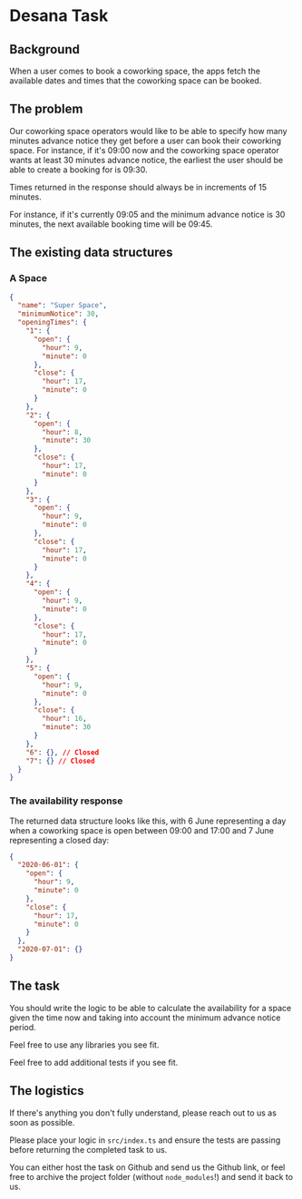 # Desana Task

## Background

When a user comes to book a coworking space, the apps fetch the available dates and times that the coworking space can be booked.

## The problem

Our coworking space operators would like to be able to specify how many minutes advance notice they get before a user can book their coworking space. For instance, if it's 09:00 now and the coworking space operator wants at least 30 minutes advance notice, the earliest the user should be able to create a booking for is 09:30.

Times returned in the response should always be in increments of 15 minutes.

For instance, if it's currently 09:05 and the minimum advance notice is 30 minutes, the next available booking time will be 09:45.

## The existing data structures

### A Space

```json
{
  "name": "Super Space",
  "minimumNotice": 30,
  "openingTimes": {
    "1": {
      "open": {
        "hour": 9,
        "minute": 0
      },
      "close": {
        "hour": 17,
        "minute": 0
      }
    },
    "2": {
      "open": {
        "hour": 8,
        "minute": 30
      },
      "close": {
        "hour": 17,
        "minute": 0
      }
    },
    "3": {
      "open": {
        "hour": 9,
        "minute": 0
      },
      "close": {
        "hour": 17,
        "minute": 0
      }
    },
    "4": {
      "open": {
        "hour": 9,
        "minute": 0
      },
      "close": {
        "hour": 17,
        "minute": 0
      }
    },
    "5": {
      "open": {
        "hour": 9,
        "minute": 0
      },
      "close": {
        "hour": 16,
        "minute": 30
      }
    },
    "6": {}, // Closed
    "7": {} // Closed
  }
}
```

### The availability response

The returned data structure looks like this, with 6 June representing a day when a coworking space is open between 09:00 and 17:00 and 7 June representing a closed day:

```json
{
  "2020-06-01": {
    "open": {
      "hour": 9,
      "minute": 0
    },
    "close": {
      "hour": 17,
      "minute": 0
    }
  },
  "2020-07-01": {}
}
```

## The task

You should write the logic to be able to calculate the availability for a space given the time now and taking into account the minimum advance notice period.

Feel free to use any libraries you see fit.

Feel free to add additional tests if you see fit.

## The logistics

If there's anything you don't fully understand, please reach out to us as soon as possible.

Please place your logic in `src/index.ts` and ensure the tests are passing before returning the completed task to us.

You can either host the task on Github and send us the Github link, or feel free to archive the project folder (without `node_modules`!) and send it back to us.
